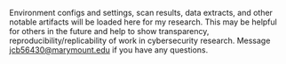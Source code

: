 Environment configs and settings, scan results, data extracts, and other notable artifacts will be loaded here for my research. This may be helpful for others in the future and help to show transparency, reproducibility/replicability of work in cybersecurity research. Message jcb56430@marymount.edu if you have any questions. 
